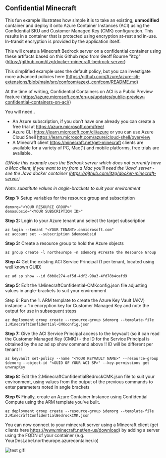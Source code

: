 ## Confidential Minecraft

This fun example illustrates how simple it is to take an existing, **unmodified** container and deploy it onto Azure Container Instances (ACI) using the Confidential SKU and Customer Managed Key (CMK) configuration. This results in a container that is protected using encryption at-rest and in-use. In-transit encryption is provided by the application itself.

This will create a Minecraft Bedrock server on a confidential container using these artifacts based on this Github repo from Geoff Bourne "itzg" (https://github.com/itzg/docker-minecraft-bedrock-server)

This simplified example uses the default policy, but you can investigate more advanced policies here (https://github.com/Azure/azure-cli-extensions/blob/main/src/confcom/azext_confcom/README.md)

At the time of writing, Confidential Containers on ACI is a Public Preview feature (https://azure.microsoft.com/en-us/updates/public-preview-confidential-containers-on-aci/)

You will need..

- An Azure subscription, if you don’t have one already you can create a free trial at https://azure.microsoft.com/free/
- Azure CLI https://learn.microsoft.com/cli/azure or you can use Azure Cloud Shell https://learn.microsoft.com/azure/cloud-shell/overview
- A Minecraft client https://minecraft.net/get-minecraft clients are available for a variety of PC, Mac(1) and mobile platforms, free trials are available.

*(1)Note this example uses the Bedrock server which does not currently have a Mac client, if you want to try from a Mac you'll need the 'Java' server - see the Java docker container (https://github.com/itzg/docker-minecraft-server)*


*Note: substitute values in angle-brackets to suit your environment*

**Step 1:** Setup variables for the resource group and subscription

    demorg="<YOUR RESOURCE GROUP>"
    demosubsid="<YOUR SUBSCRIPTION ID>"

**Step 2:** Login to your Azure tenant and select the target subscription

    az login --tenant "<YOUR TENANT>.onmicrosoft.com"
    az account set --subscription $demosubsid
    
**Step 3:** Create a resource group to hold the Azure objects

    az group create -l northeurope -n $demorg #create the Resource Group

**Step 4:** Get the existing ACI Service Principal (1 per tenant, located using well known GUID)
    
    az ad sp show --id 6bb8e274-af5d-4df2-98a3-4fd78b4cafd9

**Step 5:** Edit the 1.MinecraftConfidential-CMKconfig.json file adjusting values in angle-brackets to suit your environment

Step 6: Run the 1. ARM template to create the Azure Key Vault (AKV) instance + 1 x encryption key for Customer Managed Key and note the output for use in subsequent steps
    
    az deployment group create --resource-group $demorg --template-file 1.MinecraftConfidential-CMKconfig.json  

**Step 7:** Give the ACI Service Principal access to the keyvault (so it can read the Customer Managed Key (CMK)) - the ID for the Service Principal is obtained by the az ad sp show command above !! ID will be different per tenant !!

    az keyvault set-policy --name "<YOUR KEYVAULT NAME>" --resource-group $demorg --object-id "<GUID OF YOUR ACI SP>" --key-permissions get unwrapKey

**Step 8:** Edit the 2.MinecraftConfidentialBedrockCMK.json file to suit your environment, using values from the output of the previous commands to enter parameters noted in angle brackets <VALUE>

**Step 9:** Finally, create an Azure Container Instance using Confidential Compute using the ARM template you've built.

    az deployment group create --resource-group $demorg --template-file 2.MinecraftConfidentialBedrockCMK.json

You can now connect to your minecraft server using a Minecraft client (get clients here https://www.minecraft.net/en-us/download) by adding a server using the FQDN of your container (e.g. YourDnsLabel.northeurope.azurecontainer.io)

![test gif!](HowToConnect.gif)
